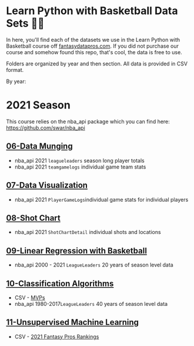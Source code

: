 # Learn Python with Basketball Data Sets 🏀🐍

In here, you'll find each of the datasets we use in the Learn Python with Basketball course off [fantasydatapros.com](https://www.fantasydatapros.com). If you did not purchase our course and somehow found this repo, that's cool, the data is free to use.

Folders are organized by year and then section. All data is provided in CSV format.

By year:

# 2021 Season

This course relies on the nba_api package which you can find here: https://github.com/swar/nba_api

## [06-Data Munging]()
* nba_api 2021 `leagueleaders` season long player totals
* nba_api 2021 `teamgamelogs` individual game team stats

## [07-Data Visualization]()
* nba_api 2021 `PlayerGameLogs`individual game stats for individual players

## [08-Shot Chart]()
* nba_api 2021 `ShotChartDetail` individual shots and locations

## [09-Linear Regression with Basketball]()
* nba_api 2000 - 2021 `LeagueLeaders` 20 years of season level data

## [10-Classification Algorithms]()
* CSV - [MVPs]() 
* nba_api 1980-2017`LeagueLeaders` 40 years of season level data

## [11-Unsupervised Machine Learning]()
* CSV - [2021 Fantasy Pros Rankings]()

